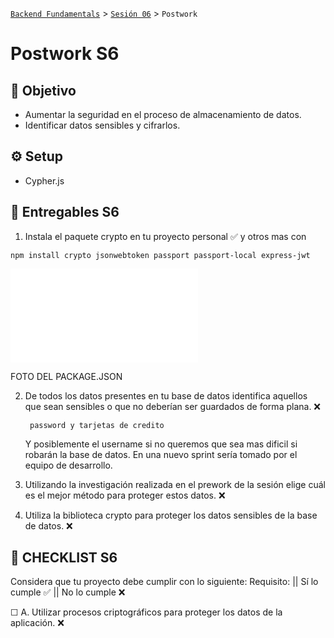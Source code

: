 [`Backend Fundamentals`](../../README.md) > [`Sesión 06`](../README.md) > `Postwork`

# Postwork S6

## 🎯 Objetivo

- Aumentar la seguridad en el proceso de almacenamiento de datos.
- Identificar datos sensibles y cifrarlos.

## ⚙️ Setup

- Cypher.js

## 📑 Entregables S6

1. Instala el paquete crypto en tu proyecto personal    ✅  y otros mas con 

```
npm install crypto jsonwebtoken passport passport-local express-jwt
```
![package.json](../package.json)

FOTO DEL PACKAGE.JSON

2. De todos los datos presentes en tu base de datos identifica aquellos que sean sensibles o que no deberían ser guardados de forma plana.  ❌

        password y tarjetas de credito 

    Y posiblemente el username si no queremos que sea mas dificil si robarán la base de datos. En una nuevo sprint sería tomado por el equipo de desarrollo.

3. Utilizando la investigación realizada en el prework de la sesión elige cuál es el mejor método para proteger estos datos.  ❌

4. Utiliza la biblioteca crypto para proteger los datos sensibles de la base de datos.  ❌

## 📑 CHECKLIST S6

Considera que tu proyecto debe cumplir con lo siguiente:
Requisito:  ||  Sí lo cumple    ✅  ||  	No lo cumple    ❌

☐ A. Utilizar procesos criptográficos para proteger los datos de la aplicación.   ❌		